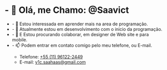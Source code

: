 <h1>- 👋 Olá, me Chamo: @Saavict</h1>
<ul>
    <li>- 👀 Estou interessada em aprender mais na area de programação.</li>
<li>- 🌱 Atualmente estou em desenvolvimento com o inicio da programação.</li>
<li>- 💞️ E Estou procurando colaborar, em designer de Web site e para mobile.</li>
<li>- 📫 Podem entrar em contato comigo pelo meu telefone, ou E-mail.</li>

 <ul class="lista-contato">
<li>Telefone: <a href="tel:+5511961222449" class="contato">+55 (11) 96122-2449</a></li>
<li> E-mail:   <a href="mailto:v1c.saahaas@gmail.com" class="contato">v1c.saahaas@gmail.com</a> </li>
 </ul>
 </div>

<!---
Saavict/Saavict is a ✨ special ✨ repository because its `README.md` (this file) appears on your GitHub profile.
You can click the Preview link to take a look at your changes.
--->
